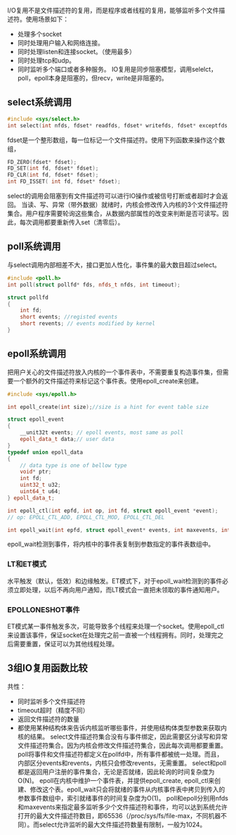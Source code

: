 I/O复用不是文件描述符的复用，而是程序或者线程的复用，能够监听多个文件描述符。使用场景如下：
- 处理多个socket
-  同时处理用户输入和网络连接。
- 同时处理listen和连接socket。（使用最多）
- 同时处理tcp和udp。
- 同时监听多个端口或者多种服务。
IO复用是同步阻塞模型，调用selelct，poll，epoll本身是阻塞的，但recv，write是非阻塞的。
## select系统调用
```cpp
#include <sys/select.h>
int select(int nfds, fdset* readfds, fdset* writefds, fdset* exceptfds, struct timeval* timeout);

```
fdset是一个整形数组，每一位标记一个文件描述符。使用下列函数来操作这个数组，
```c++
FD_ZERO(fdset* fdset);
FD_SET(int fd, fdset* fdset);
FD_CLR(int fd, fdset* fdset);
int FD_ISSET( int fd, fdset* fdset);
```

select的调用会阻塞到有文件描述符可以进行IO操作或被信号打断或者超时才会返回。
当读、写、异常（带外数据）就绪时，内核会修改传入内核的3个文件描述符集合。用户程序需要轮询这些集合，从数据内部属性的改变来判断是否可读写。因此，每次调用都要重新传入set（清零后）。
## poll系统调用
与select调用内部相差不大，接口更加人性化，事件集的最大数目超过select。
```cpp
#include <poll.h>
int poll(struct pollfd* fds, nfds_t nfds, int timeout);

struct pollfd
{
	int fd;
	short events; //registed events
	short revents; // events modified by kernel
}
```
## epoll系统调用
把用户关心的文件描述符放入内核的一个事件表中，不需要重复构造事件集，但需要一个额外的文件描述符来标记这个事件表。使用epoll_create来创建。
```cpp
#include <sys/epoll.h>

int epoll_create(int size);//size is a hint for event table size

struct epoll_event
{
	__unit32t events; // epoll events, most same as poll
	epoll_data_t data;// user data
}
typedef union epoll_data
{
	// data type is one of bellow type
	void* ptr;
	int fd;
	uint32_t u32;
	uint64_t u64;
} epoll_data_t;

int epoll_ctl(int epfd, int op, int fd, struct epoll_event *event);
// op: EPOLL_CTL_ADD, EPOLL_CTL_MOD, EPOLL_CTL_DEL

int epoll_wait(int epfd, struct epoll_event* events, int maxevents, int timeout); //return events number


```
epoll_wait检测到事件，将内核中的事件表复制到参数指定的事件表数组中。
### LT和ET模式
水平触发（默认，低效）和边缘触发。ET模式下，对于epoll_wait检测到的事件必须立即处理，以后不再向用户通知，而LT模式会一直把未领取的事件通知用户。
### EPOLLONESHOT事件
ET模式某一事件触发多次，可能导致多个线程来处理一个socket。使用epoll_ctl来设置该事件，保证socket在处理完之前一直被一个线程拥有。同时，处理完之后需要重置，保证可以为其他线程处理。

## 3组IO复用函数比较
共性：
- 同时监听多个文件描述符
- timeout超时（精度不同）
- 返回文件描述符的数量
- 都使用某种结构体来告诉内核监听哪些事件，并使用结构体类型参数来获取内核的结果。
select文件描述符集合没有与事件绑定，因此需要区分读写和异常文件描述符集合。因为内核会修改文件描述符集合，因此每次调用都要重置。
poll将事件和文件描述符都定义在pollfd中，所有事件都被统一处理。而且，内部区分events和revents，内核只会修改revents，无需重置。
select和poll都是返回用户注册的事件集合，无论是否就绪，因此轮询的时间复杂度为O(N)。
epoll在内核中维护一个事件表，并提供epoll_create, epoll_ctl来创建、修改这个表。epoll_wait只会将就绪的事件从内核事件表中拷贝到传入的参数事件数组中，索引就绪事件的时间复杂度为O(1)。
poll和epoll分别用nfds和maxevents来指定最多监听多少个文件描述符和事件，均可以达到系统允许打开的最大文件描述符数目，即65536（/proc/sys/fs/file-max，不同机器不同）。而select允许监听的最大文件描述符数量有限制，一般为1024。









